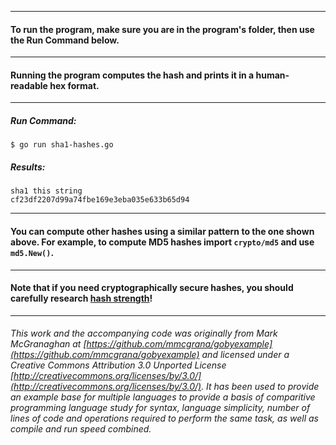 ___
#### To run the program, make sure you are in the program's folder, then use the Run Command below.
___
#### Running the program computes the hash and prints it in a human-readable hex format.
___
##### Run Command:

`$ go run sha1-hashes.go`

##### Results:
```
sha1 this string
cf23df2207d99a74fbe169e3eba035e633b65d94
```
___
#### You can compute other hashes using a similar pattern to the one shown above. For example, to compute MD5 hashes import `crypto/md5` and use `md5.New()`.
___
#### Note that if you need cryptographically secure hashes, you should carefully research [hash strength](http://en.wikipedia.org/wiki/Cryptographic_hash_function)!
___
###### This work and the accompanying code was originally from Mark McGranaghan at [https://github.com/mmcgrana/gobyexample](https://github.com/mmcgrana/gobyexample) and licensed under a Creative Commons Attribution 3.0 Unported License [http://creativecommons.org/licenses/by/3.0/](http://creativecommons.org/licenses/by/3.0/). It has been used to provide an example base for multiple languages to provide a basis of comparitive programming language study for syntax, language simplicity, number of lines of code and operations required to perform the same task, as well as compile and run speed combined.